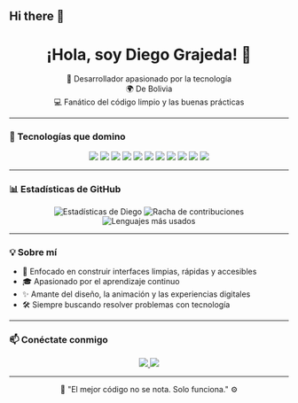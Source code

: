 ## Hi there 👋

<h1 align="center">¡Hola, soy Diego Grajeda! 👋</h1>

<p align="center">
  🧠 Desarrollador apasionado por la tecnología <br>
  🌍 De Bolivia<br>
  💻 Fanático del código limpio y las buenas prácticas
</p>

---

### 🚀 Tecnologías que domino

<div align="center">
  <img src="https://img.shields.io/badge/-TypeScript-3178C6?style=for-the-badge&logo=typescript&logoColor=white" />
  <img src="https://img.shields.io/badge/-JavaScript-F7DF1E?style=for-the-badge&logo=javascript&logoColor=black" />
  <img src="https://img.shields.io/badge/-Python-3776AB?style=for-the-badge&logo=python&logoColor=white" />
  <img src="https://img.shields.io/badge/-SQL-003B57?style=for-the-badge&logo=postgresql&logoColor=white" />
  <img src="https://img.shields.io/badge/-MongoDB-47A248?style=for-the-badge&logo=mongodb&logoColor=white" />
  <img src="https://img.shields.io/badge/-Java-007396?style=for-the-badge&logo=java&logoColor=white" />
  <img src="https://img.shields.io/badge/-HTML5-E34F26?style=for-the-badge&logo=html5&logoColor=white" />
  <img src="https://img.shields.io/badge/-CSS3-1572B6?style=for-the-badge&logo=css3&logoColor=white" />
  <img src="https://img.shields.io/badge/-React-20232A?style=for-the-badge&logo=react&logoColor=61DAFB" />
  <img src="https://img.shields.io/badge/-Next.js-000000?style=for-the-badge&logo=next.js&logoColor=white" />
  <img src="https://img.shields.io/badge/-GSAP-88CE02?style=for-the-badge&logo=greensock&logoColor=white" />
</div>

---

### 📊 Estadísticas de GitHub

<div align="center">
  <img src="https://github-readme-stats.vercel.app/api?username=Byskull2000&show_icons=true&theme=radical&hide_border=true" alt="Estadísticas de Diego" />
  <img src="https://github-readme-streak-stats.herokuapp.com/?user=Byskull2000&theme=radical&hide_border=true" alt="Racha de contribuciones" />
</div>

<div align="center">
  <img src="https://github-readme-stats.vercel.app/api/top-langs/?username=Byskull2000&layout=compact&theme=radical&hide_border=true" alt="Lenguajes más usados" />
</div>

---

### 💡 Sobre mí

- 🎯 Enfocado en construir interfaces limpias, rápidas y accesibles
- 🎓 Apasionado por el aprendizaje continuo
- ✨ Amante del diseño, la animación y las experiencias digitales
- 🛠️ Siempre buscando resolver problemas con tecnología

---

### 📫 Conéctate conmigo

<div align="center">
  <a href="https://www.instagram.com/diegograjeda" target="_blank">
  <img src="https://img.shields.io/badge/-Instagram-E4405F?style=for-the-badge&logo=instagram&logoColor=white" />
</a>
  <a href="mailto:grajedadiego1gmail.com">
    <img src="https://img.shields.io/badge/-Gmail-D14836?style=for-the-badge&logo=gmail&logoColor=white" />
  </a>
</div>

---

<p align="center">
  🧩 "El mejor código no se nota. Solo funciona." ⚙️
</p>

